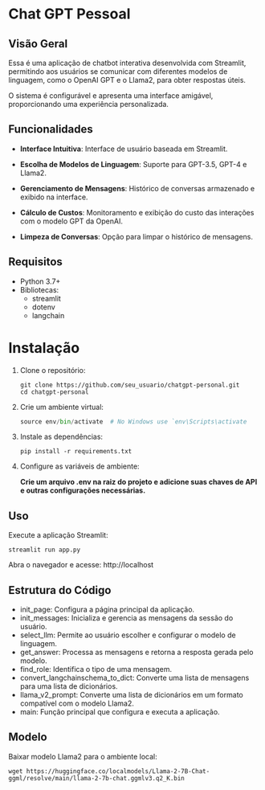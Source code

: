 # Chat GPT Pessoal

## Visão Geral
Essa é uma aplicação de chatbot interativa desenvolvida com Streamlit, permitindo aos usuários se comunicar com diferentes modelos de linguagem, como o OpenAI GPT e o Llama2, para obter respostas úteis. 

O sistema é configurável e apresenta uma interface amigável, proporcionando uma experiência personalizada.

## Funcionalidades
 - **Interface Intuitiva**: Interface de usuário baseada em Streamlit.

- **Escolha de Modelos de Linguagem**: Suporte para GPT-3.5, GPT-4 e Llama2.
- **Gerenciamento de Mensagens**: Histórico de conversas armazenado e exibido na interface.

- **Cálculo de Custos**: Monitoramento e exibição do custo das interações com o modelo GPT da OpenAI.

- **Limpeza de Conversas**: Opção para limpar o histórico de mensagens.

## Requisitos
- Python 3.7+
- Bibliotecas: 
    - streamlit 
    - dotenv
    - langchain
# Instalação
1. Clone o repositório:
    ````
    git clone https://github.com/seu_usuario/chatgpt-personal.git
    cd chatgpt-personal
    ````

2. Crie um ambiente virtual:
    ```python -m venv env
    source env/bin/activate  # No Windows use `env\Scripts\activate
    ```
3. Instale as dependências:
    ```
    pip install -r requirements.txt
    ```
4. Configure as variáveis de ambiente:

    **Crie um arquivo .env na raiz do projeto e adicione suas chaves de API e outras configurações necessárias.**

## Uso
Execute a aplicação Streamlit:
```
streamlit run app.py
```
Abra o navegador e acesse: http://localhost

##  Estrutura do Código
- init_page: Configura a página principal da aplicação.
- init_messages: Inicializa e gerencia as mensagens da sessão do usuário.
- select_llm: Permite ao usuário escolher e configurar o modelo de linguagem.
- get_answer: Processa as mensagens e retorna a resposta gerada pelo modelo.
- find_role: Identifica o tipo de uma mensagem.
- convert_langchainschema_to_dict: Converte uma lista de mensagens para uma lista de dicionários.
- llama_v2_prompt: Converte uma lista de dicionários em um formato compatível com o modelo Llama2.
- main: Função principal que configura e executa a aplicação.


## Modelo 
Baixar modelo Llama2 para o ambiente local:
```
wget https://huggingface.co/localmodels/Llama-2-7B-Chat-ggml/resolve/main/llama-2-7b-chat.ggmlv3.q2_K.bin
```
